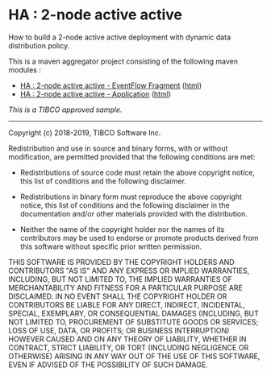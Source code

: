 # HA : 2-node active active

How to build a 2-node active active deployment with dynamic data distribution policy.

This is a maven aggregator project consisting of the following maven modules :

* [HA : 2-node active active - EventFlow Fragment](aa-2node-ef/src/site/markdown/index.md) ([html](https://tibcosoftware.github.io/tibco-streaming-samples/10.5.0/highavailability/aa-2node/aa-2node-ef/))
* [HA : 2-node active active - Application](aa-2node-app/src/site/markdown/index.md) ([html](https://tibcosoftware.github.io/tibco-streaming-samples/10.5.0/highavailability/aa-2node/aa-2node-app/))

_This is a TIBCO approved sample._

---
Copyright (c) 2018-2019, TIBCO Software Inc.

Redistribution and use in source and binary forms, with or without
modification, are permitted provided that the following conditions are met:

* Redistributions of source code must retain the above copyright notice, this
  list of conditions and the following disclaimer.

* Redistributions in binary form must reproduce the above copyright notice,
  this list of conditions and the following disclaimer in the documentation
  and/or other materials provided with the distribution.

* Neither the name of the copyright holder nor the names of its
  contributors may be used to endorse or promote products derived from
  this software without specific prior written permission.

THIS SOFTWARE IS PROVIDED BY THE COPYRIGHT HOLDERS AND CONTRIBUTORS "AS IS"
AND ANY EXPRESS OR IMPLIED WARRANTIES, INCLUDING, BUT NOT LIMITED TO, THE
IMPLIED WARRANTIES OF MERCHANTABILITY AND FITNESS FOR A PARTICULAR PURPOSE ARE
DISCLAIMED. IN NO EVENT SHALL THE COPYRIGHT HOLDER OR CONTRIBUTORS BE LIABLE
FOR ANY DIRECT, INDIRECT, INCIDENTAL, SPECIAL, EXEMPLARY, OR CONSEQUENTIAL
DAMAGES (INCLUDING, BUT NOT LIMITED TO, PROCUREMENT OF SUBSTITUTE GOODS OR
SERVICES; LOSS OF USE, DATA, OR PROFITS; OR BUSINESS INTERRUPTION) HOWEVER
CAUSED AND ON ANY THEORY OF LIABILITY, WHETHER IN CONTRACT, STRICT LIABILITY,
OR TORT (INCLUDING NEGLIGENCE OR OTHERWISE) ARISING IN ANY WAY OUT OF THE USE
OF THIS SOFTWARE, EVEN IF ADVISED OF THE POSSIBILITY OF SUCH DAMAGE.
